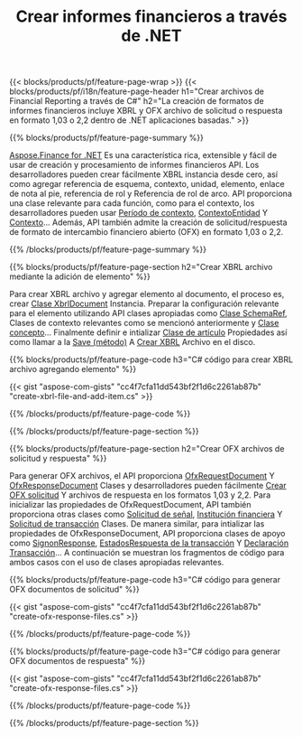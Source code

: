 ﻿---
title: Crear informes financieros a través de .NET
url: /es/net/create/
description:  C# código para crear Financial Reports en XBRL, y OFX archivos de solicitud o respuesta a través de .NET biblioteca.
---
{{< blocks/products/pf/feature-page-wrap >}}
{{< blocks/products/pf/i18n/feature-page-header h1="Crear archivos de Financial Reporting a través de C#" h2="La creación de formatos de informes financieros incluye XBRL y OFX archivo de solicitud o respuesta en formato 1,03 o 2,2 dentro de .NET aplicaciones basadas." >}}

{{% blocks/products/pf/feature-page-summary %}}

[Aspose.Finance for .NET](https://products.aspose.com/finance/net/) Es una característica rica, extensible y fácil de usar de creación y procesamiento de informes financieros API. Los desarrolladores pueden crear fácilmente XBRL instancia desde cero, así como agregar referencia de esquema, contexto, unidad, elemento, enlace de nota al pie, referencia de rol y 
Referencia de rol de arco. API proporciona una clase relevante para cada función, como para el contexto, los desarrolladores pueden usar [Período de contexto](https://apireference.aspose.com/finance/net/aspose.finance.xbrl/contextperiod), [ContextoEntidad](https://apireference.aspose.com/finance/net/aspose.finance.xbrl/contextentity) Y [Contexto](https://apireference.aspose.com/finance/net/aspose.finance.xbrl/context)... 
Además, API también admite la creación de solicitud/respuesta de formato de intercambio financiero abierto (OFX) en formato 1,03 o 2,2.

{{% /blocks/products/pf/feature-page-summary %}}

{{% blocks/products/pf/feature-page-section h2="Crear XBRL archivo mediante la adición de elemento" %}}

Para crear XBRL archivo y agregar elemento al documento, el proceso es, crear [Clase XbrlDocument](https://apireference.aspose.com/finance/net/aspose.finance.xbrl/xbrldocument) Instancia. Preparar la configuración relevante para el elemento utilizando API clases apropiadas como [Clase SchemaRef](https://apireference.aspose.com/finance/net/aspose.finance.xbrl/schemaref), Clases de contexto relevantes como se mencionó anteriormente y [Clase concepto](https://apireference.aspose.com/finance/net/aspose.finance.xbrl/concept)... Finalmente definir e intializar [Clase de artículo](https://apireference.aspose.com/finance/net/aspose.finance.xbrl/item) Propiedades así como llamar a la [Save (método)](https://apireference.aspose.com/finance/net/aspose.finance.xbrl.xbrldocument/save/methods/1) A [Crear XBRL](https://products.aspose.com/finance/net/create/xbrl/) Archivo en el disco.

{{% blocks/products/pf/feature-page-code h3="C# código para crear XBRL archivo agregando elemento" %}}

{{< gist "aspose-com-gists" "cc4f7cfa11dd543bf2f1d6c2261ab87b" "create-xbrl-file-and-add-item.cs" >}} 

{{% /blocks/products/pf/feature-page-code %}}

{{% /blocks/products/pf/feature-page-section %}}

{{% blocks/products/pf/feature-page-section h2="Crear OFX archivos de solicitud y respuesta" %}}


Para generar OFX archivos, el API proporciona [OfxRequestDocument](https://apireference.aspose.com/finance/net/aspose.finance.ofx/ofxrequestdocument) Y [OfxResponseDocument](https://apireference.aspose.com/finance/net/aspose.finance.ofx/ofxresponsedocument) Clases y desarrolladores pueden fácilmente [Crear OFX solicitud](https://products.aspose.com/finance/net/create/ofx-request/) Y archivos de respuesta en los formatos 1,03 y 2,2. Para inicializar las propiedades de OfxRequestDocument, API también proporciona otras clases como [Solicitud de señal](https://apireference.aspose.com/finance/net/aspose.finance.ofx.signon/signonrequest), [Institución financiera](https://apireference.aspose.com/finance/net/aspose.finance.ofx.signon/financialinstitution) Y [Solicitud de transacción](https://apireference.aspose.com/finance/net/aspose.finance.ofx.bank/statementtransactionrequest) Clases. De manera similar, para intializar las propiedades de OfxResponseDocument, API proporciona clases de apoyo como [SignonResponse](https://apireference.aspose.com/finance/net/aspose.finance.ofx.signon/signonresponse),  [EstadosRespuesta de la transacción](https://apireference.aspose.com/finance/net/aspose.finance.ofx.bank/statementtransactionresponse) Y [Declaración Transacción](https://apireference.aspose.com/finance/net/aspose.finance.ofx/statementtransaction)... A continuación se muestran los fragmentos de código para ambos casos con el uso de clases apropiadas relevantes.

{{% blocks/products/pf/feature-page-code h3="C# código para generar OFX documentos de solicitud" %}}

{{< gist "aspose-com-gists" "cc4f7cfa11dd543bf2f1d6c2261ab87b" "create-ofx-response-files.cs" >}} 

{{% /blocks/products/pf/feature-page-code %}}

{{% blocks/products/pf/feature-page-code h3="C# código para generar OFX documentos de respuesta" %}}

{{< gist "aspose-com-gists" "cc4f7cfa11dd543bf2f1d6c2261ab87b" "create-ofx-response-files.cs" >}} 

{{% /blocks/products/pf/feature-page-code %}}

{{% /blocks/products/pf/feature-page-section %}}
